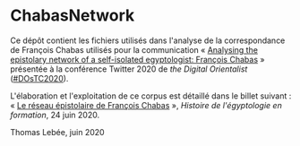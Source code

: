 # ChabasNetwork
<p>Ce dépôt contient les fichiers utilisés dans l'analyse de la correspondance de François Chabas utilisés pour la communication «&nbsp;<a href="https://twitter.com/thomas_lebee/status/1274330514334384129">Analysing the epistolary network of a self-isolated egyptologist: François Chabas</a>&nbsp;» présentée à la conférence Twitter 2020 de <i>the Digital Orientalist</i> (<a href="https://twitter.com/hashtag/DOsTC2020?src=hashtag_click">#DOsTC2020</a>).</p>
<p>L'élaboration et l'exploitation de ce corpus est détaillé dans le billet suivant : «&nbsp;<a href="https://hef.hypotheses.org/844">Le réseau épistolaire de François Chabas</a>&nbsp;», <i>Histoire de l'égyptologie en formation</i>, 24 juin 2020.</p>

Thomas Lebée, juin 2020
